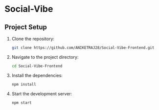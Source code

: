 # Social-Vibe

## Project Setup

1. Clone the repository:
   ```bash
   git clone https://github.com/ANIKETRAJ28/Social-Vibe-Frontend.git
   ```
2. Navigate to the project directory:
   ```bash
   cd Social-Vibe-Frontend
   ```
3. Install the dependencies:
   ```bash
   npm install
   ```
4. Start the development server:
   ```bash
   npm start
   ```
